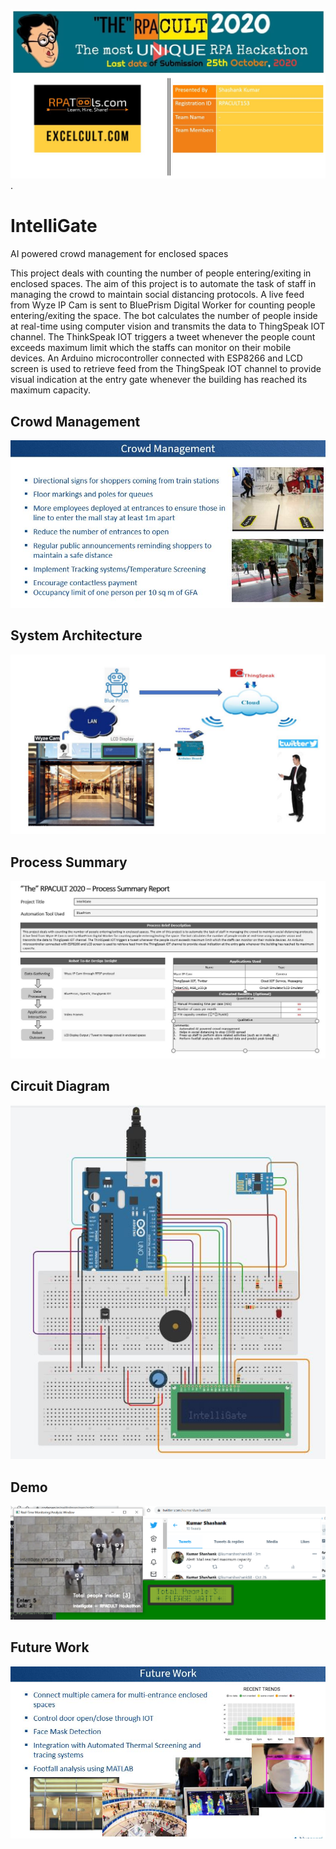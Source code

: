 ![System Architecture](https://github.com/shashankkumar88/IntelliGate/blob/main/Images/RPACULT.JPG)
.
# IntelliGate
AI powered crowd management for enclosed spaces

This project deals with counting the number of people entering/exiting in enclosed spaces. The aim of this project is to automate the task of staff in managing the crowd to maintain social distancing protocols. A live feed from Wyze IP Cam is sent to BluePrism Digital Worker for counting people entering/exiting the space. The bot calculates the number of people inside at real-time using computer vision and transmits the data to ThingSpeak IOT channel. The ThinkSpeak IOT triggers a tweet whenever the people count exceeds maximum limit which the staffs can monitor on their mobile devices. An Arduino microcontroller connected with ESP8266 and LCD screen is used to retrieve feed from the ThingSpeak IOT channel to provide visual indication at the entry gate whenever the building has reached its maximum capacity.

## Crowd Management
![Crowd Management](https://github.com/shashankkumar88/IntelliGate/blob/main/Images/CrowdManagement.JPG)

## System Architecture
![System Architecture](https://github.com/shashankkumar88/IntelliGate/blob/main/Images/System%20Architecture.JPG)

## Process Summary
![System Architecture](https://github.com/shashankkumar88/IntelliGate/blob/main/Images/ProcessSummary.JPG)

## Circuit Diagram
![Circuit Diagram](https://github.com/shashankkumar88/IntelliGate/blob/main/Images/CircuitDiagram.JPG)

## Demo
![Demo](https://github.com/shashankkumar88/IntelliGate/blob/main/Images/Demo.png)

## Future Work
![FutureWork](https://github.com/shashankkumar88/IntelliGate/blob/main/Images/FutureWork.JPG)
